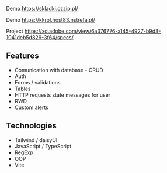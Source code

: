 Demo https://skladki.ozzip.pl/

Demo https://kkrol.host83.nstrefa.pl/

Project https://xd.adobe.com/view/6a376776-a145-4927-b9d3-1041deb5d829-3f64/specs/

## Features

* Comunication with database - CRUD
* Auth 
* Forms / validations
* Tables
* HTTP requests state messages for user
* RWD
* Custom alerts


## Technologies

* Tailwind / daisyUI
* JavaScript / TypeScript
* RegExp
* OOP
* Vite
